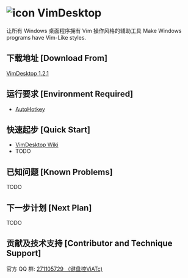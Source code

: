 ![icon](assets/images/vimdesktop_32.jpg) VimDesktop
===================================================

让所有 Windows 桌面程序拥有 Vim 操作风格的辅助工具
Make Windows programs have Vim-Like styles.

下载地址 [Download From]
--------
[VimDesktop 1.2.1](https://github.com/victorwoo/vimdesktop/archive/master.zip)

运行要求 [Environment Required]
--------
- [AutoHotkey](http://l.autohotkey.net/AutoHotkey_L_Install.exe)

快速起步 [Quick Start]
--------
- [VimDesktop Wiki](https://github.com/victorwoo/vimdesktop/wiki)
- TODO

已知问题 [Known Problems]
--------
TODO

下一步计划 [Next Plan]
----------
TODO

贡献及技术支持 [Contributor and Technique Support]
--------------
官方 QQ 群: [271105729 （键盘控ViATc)](http://wp.qq.com/wpa/qunwpa?idkey=7aa346ef3d4d7700bc2dd398afe8168251d57f9ea7602479f28edc07f59ceb90)